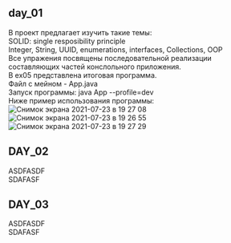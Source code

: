 ## day_01<br/>
В проект предлагает изучить такие темы:<br/>
SOLID: single resposibility principle<br/>
Integer, String, UUID, enumerations, interfaces, Collections, OOP<br/>
Все упражения посвящены последовательной реализации составляющих частей конслольного приложения.<br/>
В ex05 представлена итоговая программа.<br/>
Файл с мейном - App.java<br/>
Запуск программы: java App --profile=dev<br/>
Ниже пример использования программы:<br/>
![Снимок экрана 2021-07-23 в 19 27 08](https://user-images.githubusercontent.com/39241797/126818244-f3cdf738-53dd-4bea-91cc-2a34ce9465ef.png)
![Снимок экрана 2021-07-23 в 19 26 55](https://user-images.githubusercontent.com/39241797/126818250-042b770f-2f89-44c7-aa8f-718a3da38d24.png)
![Снимок экрана 2021-07-23 в 19 27 29](https://user-images.githubusercontent.com/39241797/126818255-fa227fcf-6293-40d2-a90c-ff3e05e60ad8.png)
## DAY_02
ASDFASDF<br/>
SDAFASF<br/>
## DAY_03
ASDFASDF<br/>
SDAFASF<br/>
